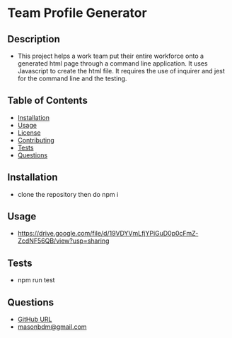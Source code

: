 # Team Profile Generator

## Description

- This project helps a work team put their entire workforce onto a generated html page through a command line application. It uses Javascript to create the html file. It requires the use of inquirer and jest for the command line and the testing.

## Table of Contents

- [Installation](#Installation)
- [Usage](#Usage)
- [License](#License)
- [Contributing](#Contributing)
- [Tests](#Tests)
- [Questions](#Questions)

## Installation

- clone the repository then do npm i

## Usage

- https://drive.google.com/file/d/19VDYVmLfjYPiGuD0p0cFmZ-ZcdNF56QB/view?usp=sharing

## Tests

- npm run test

## Questions

- [GitHub URL](https://github.com/masonweiner)
- <masonbdm@gmail.com>
